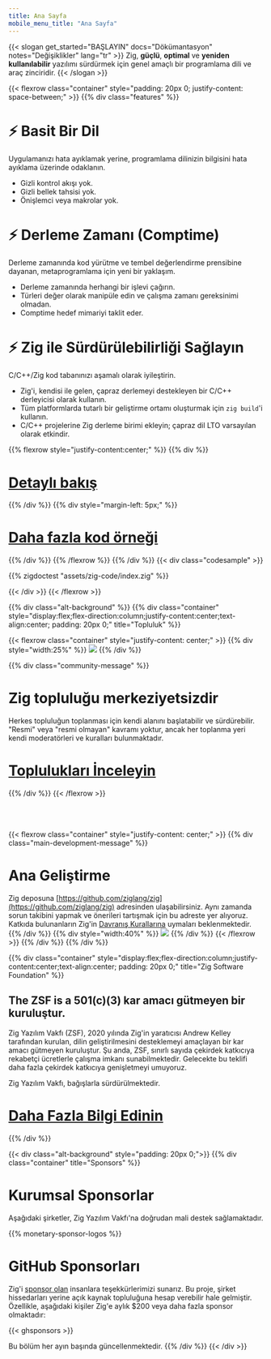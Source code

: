 ```yaml
---
title: Ana Sayfa
mobile_menu_title: "Ana Sayfa"
---
```

{{< slogan get_started="BAŞLAYIN" docs="Dökümantasyon" notes="Değişiklikler" lang="tr" >}}
Zig, **güçlü**, **optimal** ve **yeniden kullanılabilir** yazılımı sürdürmek için genel amaçlı bir programlama dili ve araç zinciridir.
{{< /slogan >}}

{{< flexrow class="container" style="padding: 20px 0; justify-content: space-between;" >}}
{{% div class="features" %}}

# ⚡ Basit Bir Dil
Uygulamanızı hata ayıklamak yerine, programlama dilinizin bilgisini hata ayıklama üzerinde odaklanın.

- Gizli kontrol akışı yok.
- Gizli bellek tahsisi yok.
- Önişlemci veya makrolar yok.

# ⚡ Derleme Zamanı (Comptime)
Derleme zamanında kod yürütme ve tembel değerlendirme prensibine dayanan, metaprogramlama için yeni bir yaklaşım.

- Derleme zamanında herhangi bir işlevi çağırın.
- Türleri değer olarak manipüle edin ve çalışma zamanı gereksinimi olmadan.
- Comptime hedef mimariyi taklit eder.

# ⚡ Zig ile Sürdürülebilirliği Sağlayın
C/C++/Zig kod tabanınızı aşamalı olarak iyileştirin.

- Zig'i, kendisi ile gelen, çapraz derlemeyi destekleyen bir C/C++ derleyicisi olarak kullanın.
- Tüm platformlarda tutarlı bir geliştirme ortamı oluşturmak için `zig build`'i kullanın.
- C/C++ projelerine Zig derleme birimi ekleyin; çapraz dil LTO varsayılan olarak etkindir.

{{% flexrow style="justify-content:center;" %}}
{{% div %}}
<h1>
    <a href="learn/overview/" class="button" style="display: inline;">Detaylı bakış</a>
</h1>
{{% /div %}}
{{% div  style="margin-left: 5px;" %}}
<h1>
    <a href="learn/samples/" class="button" style="display: inline;">Daha fazla kod örneği</a>
</h1>
{{% /div %}}
{{% /flexrow %}}
{{% /div %}}
{{< div class="codesample" >}}

{{% zigdoctest "assets/zig-code/index.zig" %}}

{{< /div >}}
{{< /flexrow >}}


{{% div class="alt-background" %}}
{{% div class="container"  style="display:flex;flex-direction:column;justify-content:center;text-align:center; padding: 20px 0;" title="Topluluk" %}}

{{< flexrow class="container" style="justify-content: center;" >}}
{{% div style="width:25%" %}}
<img src="/ziggy.svg" style="max-height: 200px">
{{% /div %}}

{{% div class="community-message" %}}
# Zig topluluğu merkeziyetsizdir
Herkes topluluğun toplanması için kendi alanını başlatabilir ve sürdürebilir. 
"Resmi" veya "resmi olmayan" kavramı yoktur, ancak her toplanma yeri kendi moderatörleri ve kuralları bulunmaktadır.

<div style="">
<h1>
	<a href="https://github.com/ziglang/zig/wiki/Community" class="button" style="display: inline;">Toplulukları İnceleyin</a>
</h1>
</div>
{{% /div %}}
{{< /flexrow >}}
<div style="height: 50px;"></div>

{{< flexrow class="container" style="justify-content: center;" >}}
{{% div class="main-development-message" %}}
# Ana Geliştirme
Zig deposuna [https://github.com/ziglang/zig](https://github.com/ziglang/zig) adresinden ulaşabilirsiniz. Aynı zamanda sorun takibini yapmak ve önerileri tartışmak için bu adreste yer alıyoruz.
Katkıda bulunanların Zig'in [Davranış Kurallarına](https://github.com/ziglang/zig/blob/master/.github/CODE_OF_CONDUCT.md) uymaları beklenmektedir.
{{% /div %}}
{{% div style="width:40%" %}}
<img src="/zero.svg" style="max-height: 200px">
{{% /div %}}
{{< /flexrow >}}
{{% /div %}}
{{% /div %}}


{{% div class="container" style="display:flex;flex-direction:column;justify-content:center;text-align:center; padding: 20px 0;" title="Zig Software Foundation" %}}
## The ZSF is a 501(c)(3) kar amacı gütmeyen bir kuruluştur.

Zig Yazılım Vakfı (ZSF), 2020 yılında Zig'in yaratıcısı Andrew Kelley tarafından kurulan, dilin geliştirilmesini desteklemeyi amaçlayan bir kar amacı gütmeyen kuruluştur. Şu anda, ZSF, sınırlı sayıda çekirdek katkıcıya rekabetçi ücretlerle çalışma imkanı sunabilmektedir. Gelecekte bu teklifi daha fazla çekirdek katkıcıya genişletmeyi umuyoruz.

Zig Yazılım Vakfı, bağışlarla sürdürülmektedir.

<h1>
	<a href="zsf/" class="button" style="display:inline;">Daha Fazla Bilgi Edinin</a>
</h1>
{{% /div %}}


{{< div class="alt-background" style="padding: 20px 0;">}}
{{% div class="container" title="Sponsors" %}}
# Kurumsal Sponsorlar
Aşağıdaki şirketler, Zig Yazılım Vakfı'na doğrudan mali destek sağlamaktadır.

{{% monetary-sponsor-logos %}}

# GitHub Sponsorları
Zig'i [sponsor olan](zsf/) insanlara teşekkürlerimizi sunarız. Bu proje, şirket hissedarları yerine açık kaynak topluluğuna hesap verebilir hale gelmiştir. Özellikle, aşağıdaki kişiler Zig'e aylık $200 veya daha fazla sponsor olmaktadır:

{{< ghsponsors >}}

Bu bölüm her ayın başında güncellenmektedir.
{{% /div %}}
{{< /div >}}
